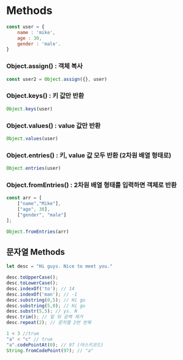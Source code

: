 # Methods

```javascript
const user = {
    name : 'mike',
    age : 30,
    gender : 'male'.
}
```
### Object.assign() : 객체 복사
```javascript
const user2 = Object.assign({}, user)
```

### Object.keys() : 키 값만 반환
```javascript 
Object.keys(user)
```

### Object.values() : value 값만 반환
```javascript 
Object.values(user)
```

### Object.entries() : 키, value 값 모두 반환 (2차원 배열 형태로)
```javascript 
Object.entries(user)
```

### Object.fromEntries() : 2차원 배열 형태를 입력하면 객체로 반환
```javascript 
const arr = [
    ["name","Mike"],
    ["age", 30],
    ["gender", "male"]
];

Object.fromEntries(arr)
```



## 문자열 Methods
```javascript 
let desc = "Hi guys. Nice to meet you."

desc.toUpperCase();
desc.toLowerCase();
desc.indexOf('to'); // 14
desc.indexOf('man'); // -1
desc.substring(0,5); // Hi gu
desc.substring(5,0); // Hi gu
desc.substr(5,5); // ys. N
desc.trim(); // 앞 뒤 공백 제거
desc.repeat(2); // 문자열 2번 반복

1 < 3 //true
"a" < "c" // true
"a".codePointAt(0); // 97 (아스키코드)
String.fromCodePoint(97); // "a"
```
